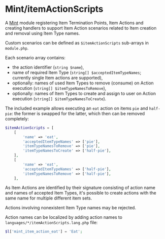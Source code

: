 # Mint/itemActionScripts

A [Mint](https://github.com/kawaiiforums/mybb-mint) module registering Item Termination Points, Item Actions and creating handlers to support Item Action scenarios related to Item creation and removal using Item Type names.

Custom scenarios can be defined as `$itemActionScripts` sub-arrays in `module.php`.

Each scenario array contains:
- the action identifier (`string $name`),
- name of required Item Type (`string[] $acceptedItemTypeNames`; currently single Item actions are supported),
- optionally: names of used Item Types to remove (consume) on Action execution (`string[] $itemTypeNamesToRemove`),
- optionally: names of Item Types to create and assign to user on Action execution (`string[] $itemTypeNamesToCreate`).

The included example allows executing an `eat` action on items `pie` and `half-pie`: the former is swapped for the latter, which then can be removed completely:
```php
$itemActionScripts = [
    [
        'name' => 'eat',
        'acceptedItemTypeNames' => ['pie'],
        'itemTypeNamesToRemove' => ['pie'],
        'itemTypeNamesToCreate' => ['half-pie'],
    ],
    [
        'name' => 'eat',
        'acceptedItemTypeNames' => ['half-pie'],
        'itemTypeNamesToRemove' => ['half-pie'],
    ],
```

As Item Actions are identified by their signature consisting of action name and names of accepted Item Types, it's possible to create actions with the same name for multiple different item sets.

Actions involving nonexistent Item Type names may be rejected.

Action names can be localized by adding action names to `languages/*/itemActionScripts.lang.php` file:
```php
$l['mint_item_action_eat'] = 'Eat';
```
